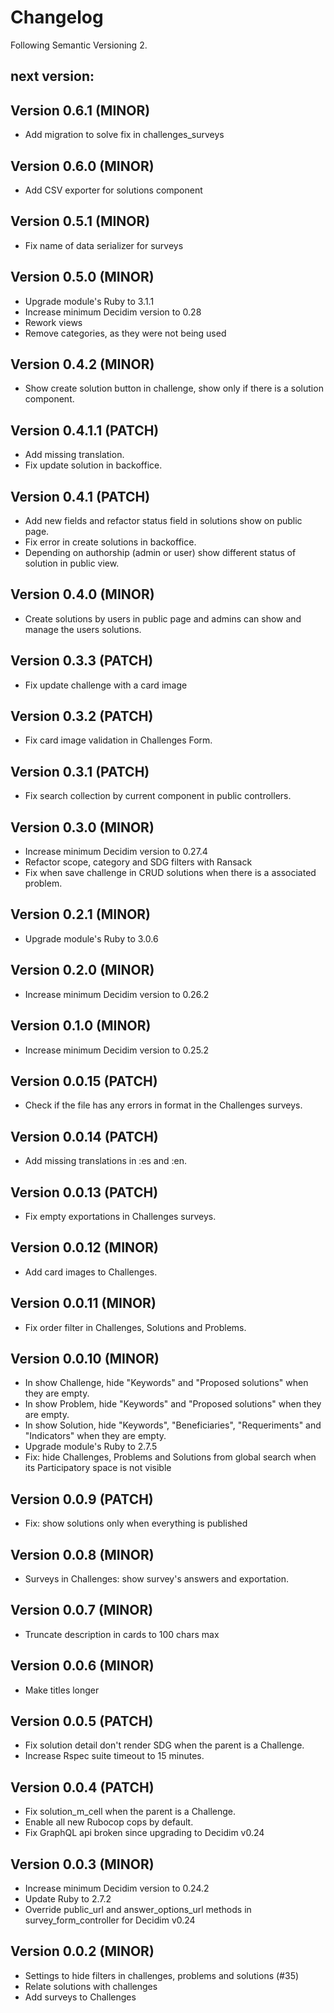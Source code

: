 # Changelog
Following Semantic Versioning 2.

## next version:

## Version 0.6.1 (MINOR)
- Add migration to solve fix in challenges_surveys

## Version 0.6.0 (MINOR)
- Add CSV exporter for solutions component

## Version 0.5.1 (MINOR)
- Fix name of data serializer for surveys

## Version 0.5.0 (MINOR)
- Upgrade module's Ruby to 3.1.1
- Increase minimum Decidim version to 0.28
- Rework views
- Remove categories, as they were not being used

## Version 0.4.2 (MINOR)
- Show create solution button in challenge, show only if there is a solution component. 

## Version 0.4.1.1 (PATCH)
- Add missing translation.
- Fix update solution in backoffice.

## Version 0.4.1 (PATCH)
- Add new fields and refactor status field in solutions show on public page.
- Fix error in create solutions in backoffice.
- Depending on authorship (admin or user) show different status of solution in public view.

## Version 0.4.0 (MINOR)
- Create solutions by users in public page and admins can show and manage the users solutions.

## Version 0.3.3 (PATCH)
- Fix update challenge with a card image

## Version 0.3.2 (PATCH)
- Fix card image validation in Challenges Form.

## Version 0.3.1 (PATCH)
- Fix search collection by current component in public controllers.

## Version 0.3.0 (MINOR)
- Increase minimum Decidim version to 0.27.4
- Refactor scope, category and SDG filters with Ransack
- Fix when save challenge in CRUD solutions when there is a associated problem.

## Version 0.2.1 (MINOR)
- Upgrade module's Ruby to 3.0.6

## Version 0.2.0 (MINOR)
- Increase minimum Decidim version to 0.26.2

## Version 0.1.0 (MINOR)
- Increase minimum Decidim version to 0.25.2

## Version 0.0.15 (PATCH)
- Check if the file has any errors in format in the Challenges surveys.

## Version 0.0.14 (PATCH)
- Add missing translations in :es and :en.

## Version 0.0.13 (PATCH)
- Fix empty exportations in Challenges surveys.

## Version 0.0.12 (MINOR)
- Add card images to Challenges.

## Version 0.0.11 (MINOR)
- Fix order filter in Challenges, Solutions and Problems.

## Version 0.0.10 (MINOR)
- In show Challenge, hide "Keywords" and "Proposed solutions" when they are empty.
- In show Problem, hide "Keywords" and "Proposed solutions" when they are empty.
- In show Solution, hide "Keywords", "Beneficiaries", "Requeriments" and "Indicators" when they are empty.
- Upgrade module's Ruby to 2.7.5
- Fix: hide Challenges, Problems and Solutions from global search when its Participatory space is not visible

## Version 0.0.9 (PATCH)
- Fix: show solutions only when everything is published

## Version 0.0.8 (MINOR)
- Surveys in Challenges: show survey's answers and exportation.

## Version 0.0.7 (MINOR)
- Truncate description in cards to 100 chars max

## Version 0.0.6 (MINOR)
- Make titles longer

## Version 0.0.5 (PATCH)
- Fix solution detail don't render SDG when the parent is a Challenge.
- Increase Rspec suite timeout to 15 minutes.

## Version 0.0.4 (PATCH)
- Fix solution_m_cell when the parent is a Challenge.
- Enable all new Rubocop cops by default.
- Fix GraphQL api broken since upgrading to Decidim v0.24

## Version 0.0.3 (MINOR)
- Increase minimum Decidim version to 0.24.2
- Update Ruby to 2.7.2
- Override public_url and answer_options_url methods in survey_form_controller for Decidim v0.24 

## Version 0.0.2 (MINOR)
- Settings to hide filters in challenges, problems and solutions (#35)
- Relate solutions with challenges
- Add surveys to Challenges
